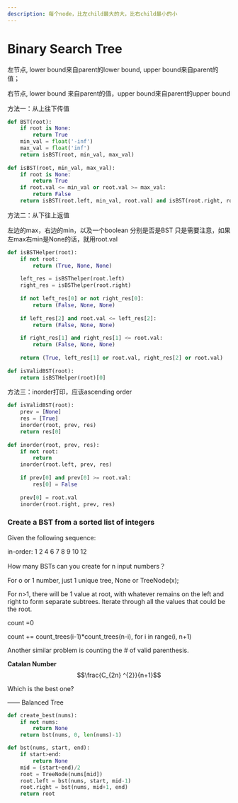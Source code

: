 ```yaml
---
description: 每个node，比左child最大的大，比右child最小的小
---
```


# Binary Search Tree

左节点, lower bound来自parent的lower bound, upper bound来自parent的值；

右节点, lower bound 来自parent的值，upper bound来自parent的upper bound

方法一：从上往下传值

```python
def BST(root):
    if root is None:
        return True
    min_val = float('-inf')
    max_val = float('inf')
    return isBST(root, min_val, max_val)
    
def isBST(root, min_val, max_val):
    if root is None:
        return True
    if root.val <= min_val or root.val >= max_val:
        return False
    return isBST(root.left, min_val, root.val) and isBST(root.right, root.val, max_val)
```



方法二：从下往上返值

左边的max，右边的min，以及一个boolean 分别是否是BST 只是需要注意，如果左max右min是None的话，就用root.val

```python
def isBSTHelper(root):
    if not root:
        return (True, None, None)
    
    left_res = isBSThelper(root.left)
    right_res = isBSThelper(root.right)
    
    if not left_res[0] or not right_res[0]:
        return (False, None, None)
    
    if left_res[2] and root.val <= left_res[2]:
        return (False, None, None)
    
    if right_res[1] and right_res[1] <= root.val:
        return (False, None, None)
        
    return (True, left_res[1] or root.val, right_res[2] or root.val)
    
def isValidBST(root):
    return isBSTHelper(root)[0]
```



方法三：inorder打印，应该ascending order

```python
def isValidBST(root):
    prev = [None]
    res = [True]
    inorder(root, prev, res)
    return res[0]
    
def inorder(root, prev, res):
    if not root:
        return
    inorder(root.left, prev, res)
    
    if prev[0] and prev[0] >= root.val:
        res[0] = False
    
    prev[0] = root.val
    inorder(root.right, prev, res)
```



### Create a BST from a sorted list of integers 

Given the following sequence:

in-order: 1 2 4 6 7 8 9 10 12

How many BSTs can you create for n input numbers？

For o or 1 number, just 1 unique tree, None or TreeNode\(x\);

For n&gt;1, there will be 1 value at root, with whatever remains on the left and right to form separate subtrees. Iterate through all the values that could be the root. 

count =0

count += count\_trees\(i-1\)\*count\_trees\(n-i\), for i in range\(i, n+1\)

Another similar problem is counting the \# of valid parenthesis. 

**Catalan Number**  $$\frac{C_{2n} ^{2}}{n+1}$$ 



Which is the best one? 

—— Balanced Tree

```python
def create_best(nums):
    if not nums:
        return None
    return bst(nums, 0, len(nums)-1)

def bst(nums, start, end):
    if start>end:
        return None
    mid = (start+end)/2
    root = TreeNode(nums[mid])
    root.left = bst(nums, start, mid-1)
    root.right = bst(nums, mid+1, end)
    return root
```

